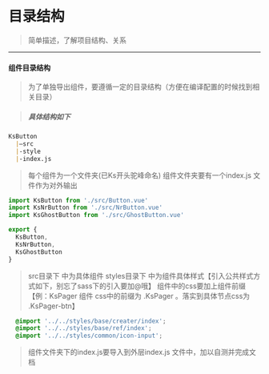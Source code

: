 # 目录结构

> 简单描述，了解项目结构、关系

-------------

#### 组件目录结构
> 为了单独导出组件，要遵循一定的目录结构（方便在编译配置的时候找到相关目录）

> ##### 具体结构如下
```markdown
KsButton
  |—src
  |-style
  |-index.js
```
> 每个组件为一个文件夹(已Ks开头驼峰命名)
> 组件文件夹要有一个index.js 文件作为对外输出
```js
import KsButton from './src/Button.vue'
import KsNrButton from './src/NrButton.vue'
import KsGhostButton from './src/GhostButton.vue'

export {
  KsButton,
  KsNrButton,
  KsGhostButton
}
```

> src目录下 中为具体组件
> styles目录下 中为组件具体样式【引入公共样式方式如下，别忘了sass下的引入要加@哦】
> 组件中的css要加上组件前缀【例：KsPager 组件 css中的前缀为 .KsPager 。落实到具体节点css为 .KsPager-btn】


```scss
  @import '../../styles/base/creater/index';
  @import '../../styles/base/ref/index';
  @import '../../styles/common/icon-input';
```
>  组件文件夹下的index.js要导入到外层index.js 文件中，加以自测并完成文档
